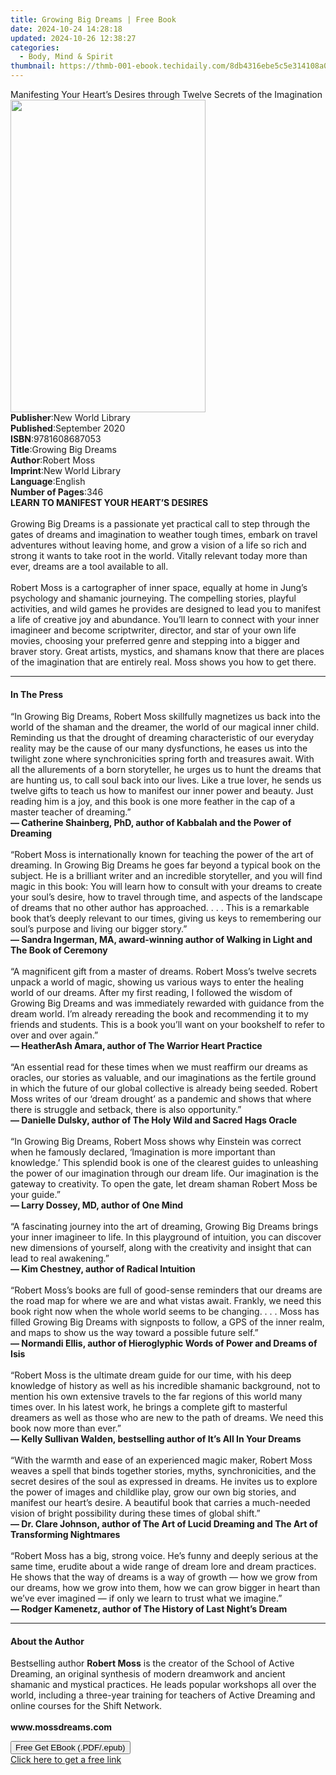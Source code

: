 ```yaml
---
title: Growing Big Dreams | Free Book
date: 2024-10-24 14:28:18
updated: 2024-10-26 12:38:27
categories:
  - Body, Mind & Spirit
thumbnail: https://thmb-001-ebook.techidaily.com/8db4316ebe5c5e314108a02665c6806db003e511a4aeabd7daae54f1a5fa6b85.jpg
---
```

<main id="book-container">
  <div class="flex flex-col">
    <div class="book-brief flex-1 py-6 px-4 sm:p-6 md:py-10 md:px-8">
      <!-- brief-->
      <div class="book-brief-main">
        Manifesting Your Heart’s Desires through Twelve Secrets of the
        Imagination
      </div>
    </div>
    <div
      class="book-meta-info flex-1 grid gap-4 col-start-1 col-end-3 row-start-1 sm:mb-6 sm:grid-cols-4 lg:gap-6 lg:col-start-2 lg:row-end-6 lg:row-span-6 lg:mb-0"
    >
      <div
        class="book-meta-info-left place-content-center mt-4 p-4 text-sm leading-6 col-start-2 col-span-2 dark:text-slate-400"
      >
        <img
          class="w-full h-500 object-cover rounded-lg sm:h-255 sm:col-span-2 lg:col-span-full"
          src="https://img-001-ebook.techidaily.com/e6687eb5f404c8732b8387c2c835f4764605d868ee824f16babbedcbf0449e45.jpg"
          alt=""
          width="312"
          height="500"
        />
      </div>
      <div
        class="book-meta-info-right mt-2 col-start-1 row-start-2 col-span-3 self-center"
      >
        <!-- meta data  -->
        <div class="flex flex-col px-4 md:px-8">
          <div class="flex-1">
            <strong>Publisher</strong>:<span class="px-2"
              >New World Library</span
            >
          </div>
          <div class="flex-1">
            <strong>Published</strong>:<span class="px-2">September 2020</span>
          </div>
          <div class="flex-1">
            <strong>ISBN</strong>:<span class="px-2">9781608687053</span>
          </div>
          <div class="flex-1">
            <strong>Title</strong>:<span class="px-2">Growing Big Dreams</span>
          </div>
          <div class="flex-1">
            <strong>Author</strong>:<span class="px-2">Robert Moss</span>
          </div>
          <div class="flex-1">
            <strong>Imprint</strong>:<span class="px-2">New World Library</span>
          </div>
          <div class="flex-1">
            <strong>Language</strong>:<span class="px-2">English</span>
          </div>
          <div class="flex-1">
            <strong>Number of Pages</strong>:<span class="px-2">346</span>
          </div>
        </div>
      </div>
    </div>
    <div class="book-description flex-1 py-6 px-4 sm:p-6 md:py-10 md:px-8">
      <div class="book-description-main">
        <div accordion-content="" id="description">
          <strong>LEARN TO MANIFEST YOUR HEART’S DESIRES<br /></strong><br />
          Growing Big Dreams is a passionate yet practical call to step through
          the gates of dreams and imagination to weather tough times, embark on
          travel adventures without leaving home, and grow a vision of a life so
          rich and strong it wants to take root in the world. Vitally relevant
          today more than ever, dreams are a tool available to all.<br />
          <br />
          Robert Moss is a cartographer of inner space, equally at home in
          Jung’s psychology and shamanic journeying. The compelling stories,
          playful activities, and wild games he provides are designed to lead
          you to manifest a life of creative joy and abundance. You’ll learn to
          connect with your inner imagineer and become scriptwriter, director,
          and star of your own life movies, choosing your preferred genre and
          stepping into a bigger and braver story. Great artists, mystics, and
          shamans know that there are places of the imagination that are
          entirely real. Moss shows you how to get there.
        </div>
      </div>
    </div>
    <div class="book-excerpts flex-1 py-6 px-4 sm:p-6 md:py-10 md:px-8">
      <!-- excerpts-->
      <div class="book-excerpts-main">
        <hr />
        <h4 class="placeholder placeholder-heading">
          <span>In The Press</span>
        </h4>
        <p>
          “In Growing Big Dreams, Robert Moss skillfully magnetizes us back into
          the world of the shaman and the dreamer, the world of our magical
          inner child. Reminding us that the drought of dreaming characteristic
          of our everyday reality may be the cause of our many dysfunctions, he
          eases us into the twilight zone where synchronicities spring forth and
          treasures await. With all the allurements of a born storyteller, he
          urges us to hunt the dreams that are hunting us, to call soul back
          into our lives. Like a true lover, he sends us twelve gifts to teach
          us how to manifest our inner power and beauty. Just reading him is a
          joy, and this book is one more feather in the cap of a master teacher
          of dreaming.”<br />
          <strong>— Catherine Shainberg, PhD</strong
          ><strong>, author of Kabbalah and the Power of Dreaming<br /> </strong
          ><br />
          “Robert Moss is internationally known for teaching the power of the
          art of dreaming. In Growing Big Dreams he goes far beyond a typical
          book on the subject. He is a brilliant writer and an incredible
          storyteller, and you will find magic in this book: You will learn how
          to consult with your dreams to create your soul’s desire, how to
          travel through time, and aspects of the landscape of dreams that no
          other author has approached. . . . This is a remarkable book that’s
          deeply relevant to our times, giving us keys to remembering our soul’s
          purpose and living our bigger story.”<br />
          <strong>— Sandra Ingerman, MA</strong
          ><strong
            >, award-winning author of Walking in Light and The Book of
            Ceremony<br /> </strong
          ><br />
          “A magnificent gift from a master of dreams. Robert Moss’s twelve
          secrets unpack a world of magic, showing us various ways to enter the
          healing world of our dreams. After my first reading, I followed the
          wisdom of Growing Big Dreams and was immediately rewarded with
          guidance from the dream world. I’m already rereading the book and
          recommending it to my friends and students. This is a book you’ll want
          on your bookshelf to refer to over and over again.”<br />
          <strong>— HeatherAsh Amara</strong
          ><strong>, author of The Warrior Heart Practice<br /> </strong><br />
          “An essential read for these times when we must reaffirm our dreams as
          oracles, our stories as valuable, and our imaginations as the fertile
          ground in which the future of our global collective is already being
          seeded. Robert Moss writes of our ‘dream drought’ as a pandemic and
          shows that where there is struggle and setback, there is also
          opportunity.”<br />
          <strong>— Danielle Dulsky</strong
          ><strong
            >, author of The Holy Wild and Sacred Hags Oracle<br /> </strong
          ><br />
          “In Growing Big Dreams, Robert Moss shows why Einstein was correct
          when he famously declared, ‘Imagination is more important than
          knowledge.’ This splendid book is one of the clearest guides to
          unleashing the power of our imagination through our dream life. Our
          imagination is the gateway to creativity. To open the gate, let dream
          shaman Robert Moss be your guide.”<br />
          <strong>— Larry Dossey, MD</strong
          ><strong>, author of One Mind<br /> </strong><br />
          “A fascinating journey into the art of dreaming, Growing Big Dreams
          brings your inner imagineer to life. In this playground of intuition,
          you can discover new dimensions of yourself, along with the creativity
          and insight that can lead to real awakening.”<br />
          <strong>— Kim Chestney</strong
          ><strong>, author of Radical Intuition<br /> </strong><br />
          “Robert Moss’s books are full of good-sense reminders that our dreams
          are the road map for where we are and what vistas await. Frankly, we
          need this book right now when the whole world seems to be changing. .
          . . Moss has filled Growing Big Dreams with signposts to follow, a GPS
          of the inner realm, and maps to show us the way toward a possible
          future self.”<br />
          <strong>— Normandi Ellis</strong
          ><strong
            >, author of Hieroglyphic Words of Power and Dreams of Isis<br /> </strong
          ><br />
          “Robert Moss is the ultimate dream guide for our time, with his deep
          knowledge of history as well as his incredible shamanic background,
          not to mention his own extensive travels to the far regions of this
          world many times over. In his latest work, he brings a complete gift
          to masterful dreamers as well as those who are new to the path of
          dreams. We need this book now more than ever.”<br />
          <strong>— Kelly Sullivan Walden</strong
          ><strong
            >, bestselling author of It’s All In Your Dreams<br /> </strong
          ><br />
          “With the warmth and ease of an experienced magic maker, Robert Moss
          weaves a spell that binds together stories, myths, synchronicities,
          and the secret desires of the soul as expressed in dreams. He invites
          us to explore the power of images and childlike play, grow our own big
          stories, and manifest our heart’s desire. A beautiful book that
          carries a much-needed vision of bright possibility during these times
          of global shift.”<br />
          <strong>— Dr. Clare Johnson</strong
          ><strong
            >, author of The Art of Lucid Dreaming and The Art of Transforming
            Nightmares<br /> </strong
          ><br />
          “Robert Moss has a big, strong voice. He’s funny and deeply serious at
          the same time, erudite about a wide range of dream lore and dream
          practices. He shows that the way of dreams is a way of growth — how we
          grow from our dreams, how we grow into them, how we can grow bigger in
          heart than we’ve ever imagined — if only we learn to trust what we
          imagine.”<br />
          <strong>— Rodger Kamenetz</strong
          ><strong>, author of The History of Last Night’s Dream</strong>
        </p>
      </div>
    </div>
    <div class="book-about-author flex-1 py-6 px-4 sm:p-6 md:py-10 md:px-8">
      <!-- about author-->
      <div class="book-main-author-main">
        <hr />
        <h4 class="placeholder placeholder-heading">
          <span>About the Author</span>
        </h4>
        <p>
          Bestselling author <strong>Robert Moss</strong> is the creator of the
          School of Active Dreaming, an original synthesis of modern dreamwork
          and ancient shamanic and mystical practices. He leads popular
          workshops all over the world, including a three-year training for
          teachers of Active Dreaming and online courses for the Shift
          Network.<br />
          <br />
          <strong>www.mossdreams.com</strong>
        </p>
      </div>
    </div>
    <div class="book-free-get flex-1 py-6 px-4 sm:p-6 md:py-10 md:px-8">
      <button
        id="btn-free-get"
        class="bg-blue-500 hover:bg-blue-700 text-white font-bold py-2 px-4 rounded"
      >
        Free Get EBook (.PDF/.epub)
      </button>
      <div id="countdown-display" class="px-2 text-lg mt-2"></div>
      <a
        id="free-link"
        class="hidden bg-blue-500 hover:bg-blue-700 text-white font-bold py-2 px-4 rounded"
        href="https://www.ebooks.com/en-us/book/210106622/growing-big-dreams/robert-moss/"
        target="_blank"
        >Click here to get a free link</a
      >
    </div>
    <script>
      let countdownTime = 0;
      let countdownInterval = null;
      document
        .getElementById('btn-free-get')
        .addEventListener('click', startCountdown);
      function startCountdown() {
        countdownTime = new Date().getTime() + 60000 * 3;
        countdownInterval = setInterval(updateCountdown, 1000);
        document.getElementById('btn-free-get').disabled = true;
        document
          .getElementById('btn-free-get')
          .classList.add('bg-gray-500', 'cursor-not-allowed');
      }
      function updateCountdown() {
        let currentTime = new Date().getTime();
        let timeLeft = countdownTime - currentTime;
        let secondsLeft = Math.floor(timeLeft / 1000);
        document.getElementById('countdown-display').innerHTML =
          `Remaining time: ${secondsLeft} seconds.`;
        if (secondsLeft <= 0) {
          clearInterval(countdownInterval);
          document.getElementById('btn-free-get').classList.add('hidden');
          document.getElementById('free-link').classList.remove('hidden');
          document.getElementById('countdown-display').innerHTML = '';
        }
      }
    </script>
  </div>
</main>
